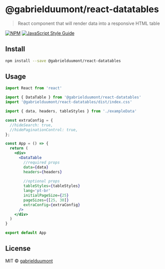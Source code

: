 # @gabrielduumont/react-datatables

> React component that will render data into a responsive HTML table

[![NPM](https://img.shields.io/npm/v/@gabrielduumont/react-datatables.svg)](https://www.npmjs.com/package/@gabrielduumont/react-datatables) [![JavaScript Style Guide](https://img.shields.io/badge/code_style-standard-brightgreen.svg)](https://standardjs.com)

## Install

```bash
npm install --save @gabrielduumont/react-datatables
```

## Usage

```jsx
import React from 'react'

import { DataTable } from '@gabrielduumont/react-datatables'
import '@gabrielduumont/react-datatables/dist/index.css'

import { data, headers, tableStyles } from './exampleData'

const extraConfig = {
  //hideSearch: true,
  //hidePaginationControl: true,
};

const App = () => {
  return (
    <div>
      <DataTable
        //required props
        data={data}
        headers={headers}
        
        //optional props
        tableStyles={tableStyles}
        lang='pt-br'
        initialPageSize={25}
        pageSizes={[25, 30]}
        extraConfig={extraConfig}
      />
    </div>
  )
}

export default App

```

## License

MIT © [gabrielduumont](https://github.com/gabrielduumont)
